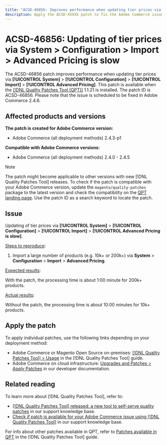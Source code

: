 ```yaml
---
title: "ACSD-46856: Improves performance when updating tier prices via System > Configuration > Import > Advanced Pricing"
description: Apply the ACSD-XXXXX patch to fix the Adobe Commerce issue where...
---
```


# ACSD-46856: Updating of tier prices via System > Configuration > Import > Advanced Pricing is slow

The ACSD-46856 patch improves performance when updating tier prices via **[!UICONTROL System]** > **[!UICONTROL Configuration]** > **[!UICONTROL Import]** > **[!UICONTROL Advanced Pricing]**. This patch is available when the [[!DNL Quality Patches Tool (QPT)]](/help/announcements/commerce-announcements/magento-quality-patches-released-new-tool-to-self-serve-quality-patches.md) 1.1.21 is installed. The patch ID is ACSD-46856. Please note that the issue is scheduled to be fixed in Adobe Commerce 2.4.6.

## Affected products and versions

**The patch is created for Adobe Commerce version:**

* Adobe Commerce (all deployment methods) 2.4.3-p1

**Compatible with Adobe Commerce versions:**

* Adobe Commerce (all deployment methods) 2.4.0 - 2.4.5

>[!NOTE]
>
>The patch might become applicable to other versions with new [!DNL Quality Patches Tool] releases. To check if the patch is compatible with your Adobe Commerce version, update the `magento/quality-patches` package to the latest version and check the compatibility on the [QPT landing page](https://experienceleague.adobe.com/tools/commerce-quality-patches/index.html). Use the patch ID as a search keyword to locate the patch.

## Issue

Updating of tier prices via **[!UICONTROL System]** > **[!UICONTROL Configuration]** > **[!UICONTROL Import]** > **[!UICONTROL Advanced Pricing is slow]**.

<u>Steps to reproduce</u>:

1. Import a large number of products (e.g. 10k+ or 200k+) via **System** > **Configuration** > **Import** > **Advanced Pricing**.

<u>Expected results</u>:

With the patch, the processing time is about 1:00 minute for 200k+ products.

<u>Actual results</u>:

Without the patch, the processing time is about 10:00 minutes for 10k+ products.

## Apply the patch

To apply individual patches, use the following links depending on your deployment method:

* Adobe Commerce or Magento Open Source on-premises: [[!DNL Quality Patches Tool] > Usage](https://experienceleague.adobe.com/docs/commerce-operations/tools/quality-patches-tool/usage.html) in the [!DNL Quality Patches Tool] guide.
* Adobe Commerce on cloud infrastructure: [Upgrades and Patches > Apply Patches](https://devdocs.magento.com/cloud/project/project-patch.html) in our developer documentation.

## Related reading

To learn more about [!DNL Quality Patches Tool], refer to:

* [[!DNL Quality Patches Tool] released: a new tool to self-serve quality patches](/help/announcements/adobe-commerce-announcements/magento-quality-patches-released-new-tool-to-self-serve-quality-patches.md) in our support knowledge base.
* [Check if patch is available for your Adobe Commerce issue using [!DNL Quality Patches Tool]](/help/support-tools/patches/check-patch-for-magento-issue-with-magento-quality-patches.md) in our support knowledge base.

For info about other patches available in QPT, refer to [Patches available in QPT](https://experienceleague.adobe.com/tools/commerce-quality-patches/index.html) in the [!DNL Quality Patches Tool] guide.
